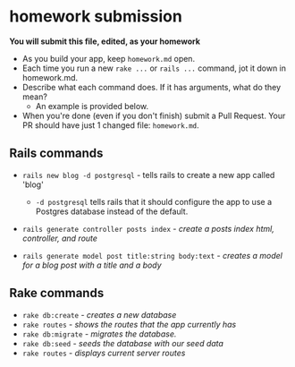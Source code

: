 # homework submission

**You will submit this file, edited, as your homework**

* As you build your app, keep `homework.md` open.  
* Each time you run a new `rake ...` or `rails ...` command, jot it down in homework.md.  
* Describe what each command does.  If it has arguments, what do they mean?
  * An example is provided below.
* When you're done (even if you don't finish) submit a Pull Request.  Your PR should have just 1 changed file: `homework.md`.


## Rails commands

* `rails new blog -d postgresql` - tells rails to create a new app called 'blog'
  * `-d postgresql` tells rails that it should configure the app to use a Postgres database instead of the default.

* `rails generate controller posts index` - _create a posts index html, controller, and route_
* `rails generate model post title:string body:text` - _creates a model for a blog post with a title and a body_




## Rake commands

* `rake db:create` - _creates a new database_
* `rake routes` - _shows the routes that the app currently has_
* `rake db:migrate` - _migrates the database._
* `rake db:seed` - _seeds the database with our seed data_
* `rake routes` - _displays current server routes_
